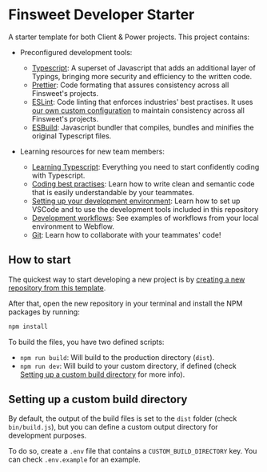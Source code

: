 # Finsweet Developer Starter

A starter template for both Client & Power projects. This project contains:

- Preconfigured development tools:

  - [Typescript](https://www.typescriptlang.org/): A superset of Javascript that adds an additional layer of Typings, bringing more security and efficiency to the written code.
  - [Prettier](https://prettier.io/): Code formating that assures consistency across all Finsweet's projects.
  - [ESLint](https://eslint.org/): Code linting that enforces industries' best practises. It uses [our own custom configuration](https://github.com/finsweet/eslint-config) to maintain consistency across all Finsweet's projects.
  - [ESBuild](https://esbuild.github.io/): Javascript bundler that compiles, bundles and minifies the original Typescript files.

- Learning resources for new team members:

  - [Learning Typescript](#typescript): Everything you need to start confidently coding with Typescript.
  - [Coding best practises](#best-practises): Learn how to write clean and semantic code that is easily understandable by your teammates.
  - [Setting up your development environment](#dev-environment): Learn how to set up VSCode and to use the development tools included in this repository
  - [Development workflows](#dev-workflows): See examples of workflows from your local environment to Webflow.
  - [Git](#git): Learn how to collaborate with your teammates' code!

## How to start

The quickest way to start developing a new project is by [creating a new repository from this template](https://docs.github.com/en/github/creating-cloning-and-archiving-repositories/creating-a-repository-from-a-template#creating-a-repository-from-a-template).

After that, open the new repository in your terminal and install the NPM packages by running:

```bash
npm install
```

To build the files, you have two defined scripts:

- `npm run build`: Will build to the production directory (`dist`).
- `npm run dev`: Will build to your custom directory, if defined (check [Setting up a custom build directory](#setting-up-a-custom-build-directory) for more info).

## Setting up a custom build directory

By default, the output of the build files is set to the `dist` folder (check `bin/build.js`), but you can define a custom output directory for development purposes.

To do so, create a `.env` file that contains a `CUSTOM_BUILD_DIRECTORY` key. You can check `.env.example` for an example.
